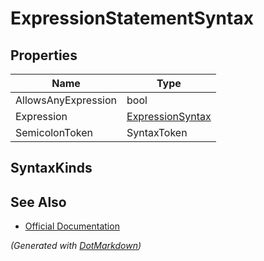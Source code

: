# ExpressionStatementSyntax

## Properties

| Name                | Type                                    |
| ------------------- | --------------------------------------- |
| AllowsAnyExpression | bool                                    |
| Expression          | [ExpressionSyntax](ExpressionSyntax.md) |
| SemicolonToken      | SyntaxToken                             |

## SyntaxKinds

## See Also

* [Official Documentation](https://docs.microsoft.com/en-us/dotnet/api/microsoft.codeanalysis.csharp.syntax.expressionstatementsyntax)


*\(Generated with [DotMarkdown](http://github.com/JosefPihrt/DotMarkdown)\)*
